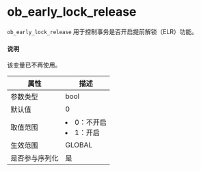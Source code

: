 # ob_early_lock_release

`ob_early_lock_release` 用于控制事务是否开启提前解锁（ELR）功能。

  <main id="notice" type='explain'>
    <h4>说明</h4>
    <p>该变量已不再使用。</p>
  </main>

| **属性**  |                                                 **描述**                                                 |
|---------|--------------------------------------------------------------------------------------------------------|
| 参数类型    | bool                |
| 默认值     | 0                   |
| 取值范围    | <li> 0：不开启   <li> 1：开启    |
| 生效范围    | GLOBAL              |
| 是否参与序列化 | 是                   |
